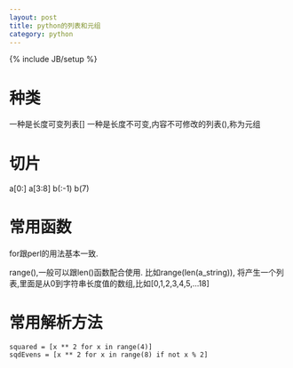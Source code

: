 ```yaml
---
layout: post
title: python的列表和元组
category: python
---
```

{% include JB/setup %}
# 种类
一种是长度可变列表[]
一种是长度不可变,内容不可修改的列表(),称为元组

# 切片
a[0:]
a[3:8]
b(:-1)
b(7)

# 常用函数
for跟perl的用法基本一致.

range(),一般可以跟len()函数配合使用.
比如range(len(a_string)), 将产生一个列表,里面是从0到字符串长度值的数组,比如[0,1,2,3,4,5,...18]

# 常用解析方法

    squared = [x ** 2 for x in range(4)]
    sqdEvens = [x ** 2 for x in range(8) if not x % 2]


